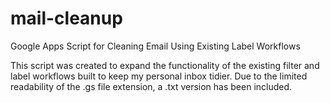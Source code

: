 # mail-cleanup
Google Apps Script for Cleaning Email Using Existing Label Workflows

This script was created to expand the functionality of the existing filter and label workflows built to keep my personal inbox tidier.
Due to the limited readability of the .gs file extension, a .txt version has been included.

